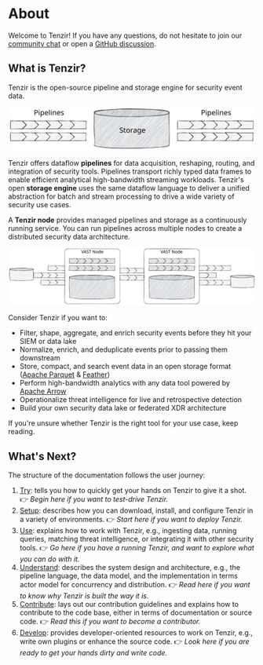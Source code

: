 # About

Welcome to Tenzir! If you have any questions, do not hesitate to join our
[community chat](/discord) or open a [GitHub
discussion](https://github.com/tenzir/vast/discussions).

## What is Tenzir?

<!-- Keep in sync with project README at https://github.com/tenzir/vast -->

Tenzir is the open-source pipeline and storage engine for security event data.

![Tenzir Building Blocks](/img/building-blocks.excalidraw.svg)

Tenzir offers dataflow **pipelines** for data acquisition, reshaping, routing, and
integration of security tools. Pipelines transport richly typed data frames to
enable efficient analytical high-bandwidth streaming workloads. Tenzir's open
**storage engine** uses the same dataflow language to deliver a unified
abstraction for batch and stream processing to drive a wide variety of security
use cases.

A **Tenzir node** provides managed pipelines and storage as a continuously
running service. You can run pipelines across multiple nodes to create a
distributed security data architecture.

![Tenzir Building Blocks](/img/architecture-nodes.excalidraw.svg)

Consider Tenzir if you want to:

- Filter, shape, aggregate, and enrich security events before they hit your SIEM
  or data lake
- Normalize, enrich, and deduplicate events prior to passing them downstream
- Store, compact, and search event data in an open storage format
  ([Apache Parquet](https://parquet.apache.org/) &
  [Feather](https://arrow.apache.org/docs/python/feather.html))
- Perform high-bandwidth analytics with any data tool powered by
  [Apache Arrow](https://arrow.apache.org)
- Operationalize threat intelligence for live and retrospective detection
- Build your own security data lake or federated XDR architecture

If you're unsure whether Tenzir is the right tool for your use case, keep
reading.

## What's Next?

The structure of the documentation follows the user journey:

1. [Try](../try/README.md): tells you how to quickly get your hands on Tenzir to
   give it a shot.
   👉 *Begin here if you want to test-drive Tenzir.*
2. [Setup](../setup/README.md): describes how you can download, install, and
   configure Tenzir in a variety of environments.
   👉 *Start here if you want to deploy Tenzir.*
3. [Use](../use/README.md): explains how to work with Tenzir, e.g., ingesting
   data, running queries, matching threat intelligence, or integrating it with
   other security tools.
   👉 *Go here if you have a running Tenzir, and want to explore what you can do
   with it.*
4. [Understand](../understand/README.md): describes the system design and
   architecture, e.g., the pipeline language, the data model, and the
   implementation in terms actor model for concurrency and distribution.
   👉 *Read here if you want to know why Tenzir is built the way it is.*
5. [Contribute](../contribute/README.md): lays out our contribution guidelines
   and explains how to contribute to the code base, either in terms of
   documentation or source code.
   👉 *Read this if you want to become a contributor.*
6. [Develop](../develop/README.md): provides developer-oriented resources to
   work on Tenzir, e.g., write own plugins or enhance the source code.
   👉 *Look here if you are ready to get your hands dirty and write code.*
